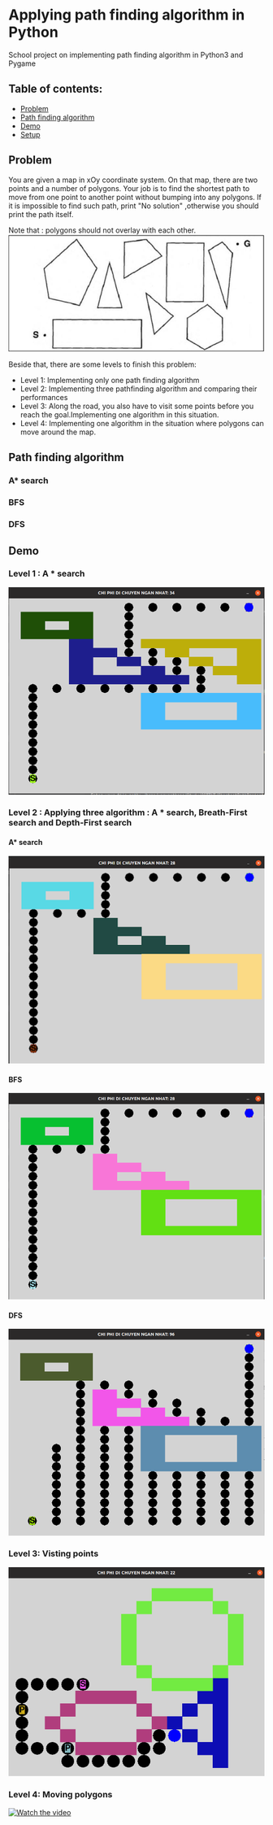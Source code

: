 # Applying path finding algorithm in Python
School project on implementing path finding algorithm in Python3 and Pygame 
## Table of contents:
* [Problem](#problem)
* [Path finding algorithm](#Pathfinding-algorithm)
* [Demo](#demo)
* [Setup](#setup)
## Problem 
You are given a map in xOy coordinate system. On that map, there are two points and a number of polygons. Your job is to find the shortest path to move from one point to another point without bumping into any polygons. If it is impossible to find such path, print "No solution" ,otherwise you should print the path itself. 

Note that : polygons should not overlay with each other.
![Problem image](./image/problem.PNG)

Beside that, there are some levels to finish this problem: 
* Level 1: Implementing only one path finding algorithm
* Level 2: Implementing three pathfinding algorithm and comparing their performances
* Level 3: Along the road, you also have to visit some points before you reach the goal.Implementing one algorithm in this situation.
* Level 4: Implementing one algorithm in the situation where polygons can move around the map.
## Path finding algorithm 
### A* search 
### BFS 
### DFS 
## Demo
### Level 1 : A * search 
![level 1](./image/level1.png)
### Level 2 : Applying three algorithm : A * search, Breath-First search and Depth-First search
#### A* search 

![level 2 a* search](./image/level2Asearch.png)
#### BFS 
![level 2 bfs](./image/level2bfs.png)
#### DFS 
![level 2 dfs](./image/level2dfs.png)
### Level 3: Visting points
![level 3](./image/level3.png)
### Level 4: Moving polygons 
[![Watch the video](https://img.youtube.com/vi/48cSOiGZuwo/maxresdefault.jpg)](https://youtu.be/48cSOiGZuwo)

